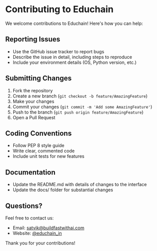 # Contributing to Educhain

We welcome contributions to Educhain! Here's how you can help:

## Reporting Issues

- Use the GitHub issue tracker to report bugs
- Describe the issue in detail, including steps to reproduce
- Include your environment details (OS, Python version, etc.)

## Submitting Changes

1. Fork the repository
2. Create a new branch (`git checkout -b feature/AmazingFeature`)
3. Make your changes
4. Commit your changes (`git commit -m 'Add some AmazingFeature'`)
5. Push to the branch (`git push origin feature/AmazingFeature`)
6. Open a Pull Request

## Coding Conventions

- Follow PEP 8 style guide
- Write clear, commented code
- Include unit tests for new features

## Documentation

- Update the README.md with details of changes to the interface
- Update the docs/ folder for substantial changes

## Questions?

Feel free to contact us:

- Email: satvik@buildfastwithai.com
- Website: [@educhain_in](https://educhain.in)

Thank you for your contributions!
